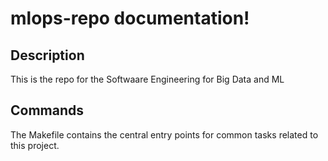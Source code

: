 # mlops-repo documentation!

## Description

This is the repo for the Softwaare Engineering for Big Data and ML

## Commands

The Makefile contains the central entry points for common tasks related to this project.

